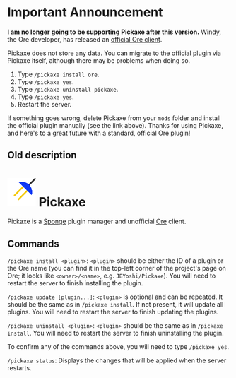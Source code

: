# Important Announcement
**I am no longer going to be supporting Pickaxe after this version.** Windy, the Ore developer, has released an [official Ore client](https://ore-staging.spongepowered.org/windy/Ore).

Pickaxe does not store any data. You can migrate to the official plugin via Pickaxe itself, although there may be problems when doing so.
1. Type `/pickaxe install ore`.
2. Type `/pickaxe yes`.
3. Type `/pickaxe uninstall pickaxe`.
4. Type `/pickaxe yes`.
5. Restart the server.

If something goes wrong, delete Pickaxe from your `mods` folder and install the official plugin manually (see the link above). Thanks for using Pickaxe, and here's to a great future with a standard, official Ore plugin!

## Old description
# ![](https://github.com/JBYoshi/Pickaxe/raw/master/pickaxe.png) Pickaxe
Pickaxe is a [Sponge](https://www.spongepowered.org) plugin manager and unofficial [Ore](https://ore-staging.spongepowered.org) client.

## Commands
`/pickaxe install <plugin>`: `<plugin>` should be either the ID of a plugin or the Ore name (you can find it in the top-left corner of the project's page on Ore; it looks like `<owner>/<name>`, e.g. `JBYoshi/Pickaxe`). You will need to restart the server to finish installing the plugin.

`/pickaxe update [plugin...]`: `<plugin>` is optional and can be repeated. It should be the same as in `/pickaxe install`. If not present, it will update all plugins. You will need to restart the server to finish updating the plugins.

`/pickaxe uninstall <plugin>`:
`<plugin>` should be the same as in `/pickaxe install`. You will need to restart the server to finish uninstalling the plugin.

To confirm any of the commands above, you will need to type `/pickaxe yes`.

`/pickaxe status`: Displays the changes that will be applied when the server restarts.
